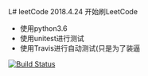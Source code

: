 L# leetCode
2018.4.24 开始刷LeetCode
 - 使用python3.6
 - 使用unitest进行测试
 - 使用Travis进行自动测试(只是为了装逼

[![Build Status](https://travis-ci.org/dotomato/leetcode.svg?branch=master)](https://travis-ci.org/dotomato/leetcode)
